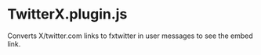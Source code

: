 # TwitterX.plugin.js
Converts X/twitter.com links to fxtwitter in user messages to see the embed link.
